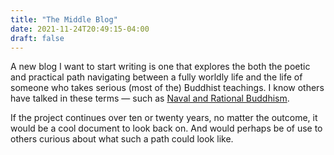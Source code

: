 ```yaml
---
title: "The Middle Blog"
date: 2021-11-24T20:49:15-04:00
draft: false
---
```


A new blog I want to start writing is one that explores the both the poetic and practical path navigating between a fully worldly life and the life of someone who takes serious (most of the) Buddhist teachings. I know others have talked in these terms — such as [Naval and Rational Buddhism](https://www.navalmanack.com/almanack-of-naval-ravikant/rational-buddhism). 

If the project continues over ten or twenty years, no matter the outcome, it would be a cool document to look back on. And would perhaps be of use to others curious about what such a path could look like. 

